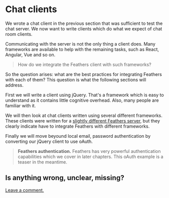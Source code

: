# Chat clients

We wrote a chat client in the previous section that was sufficient to test the chat server.
We now want to write clients which do what we expect of chat room clients.

Communicating with the server is not the only thing a client does.
Many frameworks are available to help with the remaining tasks,
such as React, Angular, Vue and so on.

> How do we integrate the Feathers client with such frameworks?

So the question arises:
what are the best practices for integrating Feathers with each of them?
This question is what the following sections will address.

First we will write a client using jQuery.
That's a framework which is easy to understand as it contains little cognitive overhead.
Also, many people are familiar with it.

We will then look at chat clients written using several different frameworks.
These clients were written for a
[slightly different Feathers server](https://docs.feathersjs.com/getting-started/readme.html),
but they clearly indicate have to integrate Feathers with different frameworks.

Finally we will move beyound local email, password authentication by
converting our jQuery client to use oAuth.

> **Feathers authentication.** Feathers has very powerful authentication capabilities
which we cover in later chapters.
This oAuth example is a teaser in the meantime.

## Is anything wrong, unclear, missing?
[Leave a comment.](https://github.com/feathersjs/feathers-guide/issues/new?title=Comment:Chat-Client-Readme&body=Comment:Chat-Client-Readme)

